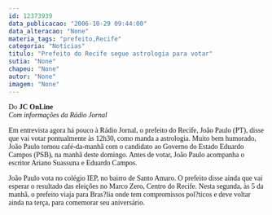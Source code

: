 ```yaml
---
id: 12373939
data_publicacao: "2006-10-29 09:44:00"
data_alteracao: "None"
materia_tags: "prefeito,Recife"
categoria: "Notícias"
titulo: "Prefeito do Recife segue astrologia para votar"
sutia: "None"
chapeu: "None"
autor: "None"
imagem: "None"
---
```

<p><P><FONT face=\"Franklin Gothic Medium\"><FONT face=Verdana>Do<STRONG> JC OnLine<BR></STRONG></FONT><I><FONT face=Verdana>Com informações da Rádio Jornal</FONT></P></I></p>
<p><P><FONT face=Verdana>Em entrevista agora há pouco à Rádio Jornal, o prefeito do Recife, João Paulo (PT), disse que vai votar pontualmente às 12h30, como manda a astrologia. Muito bem humorado, João Paulo tomou café-da-manhã com o candidato ao Governo do Estado Eduardo Campos (PSB), na manhã deste domingo. Antes de votar, João Paulo acompanha o escritor Ariano Suassuna e Eduardo Campos.</FONT></P></p>
<p><P><FONT face=Verdana>João Paulo vota no colégio IEP, no bairro de Santo Amaro. O prefeito disse ainda que vai esperar o resultado das eleições no Marco Zero, Centro do Recife. Nesta segunda, às 5 da manhã, o prefeito viaja para Bras?lia onde tem compromissos pol?ticos e deve voltar ainda na terça, para comemorar seu aniversário.</FONT></P></FONT> </p>
